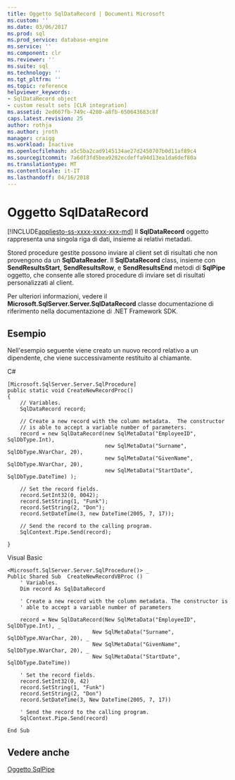 ```yaml
---
title: Oggetto SqlDataRecord | Documenti Microsoft
ms.custom: ''
ms.date: 03/06/2017
ms.prod: sql
ms.prod_service: database-engine
ms.service: ''
ms.component: clr
ms.reviewer: ''
ms.suite: sql
ms.technology: ''
ms.tgt_pltfrm: ''
ms.topic: reference
helpviewer_keywords:
- SqlDataRecord object
- custom result sets [CLR integration]
ms.assetid: 2ed667fb-749c-4280-a8fb-650643683c8f
caps.latest.revision: 25
author: rothja
ms.author: jroth
manager: craigg
ms.workload: Inactive
ms.openlocfilehash: a5c5ba2cad9145134ae27d2450707b0d11af89c4
ms.sourcegitcommit: 7a6df3fd5bea9282ecdeffa94d13ea1da6def80a
ms.translationtype: MT
ms.contentlocale: it-IT
ms.lasthandoff: 04/16/2018
---
```

# <a name="sqldatarecord-object"></a>Oggetto SqlDataRecord
[!INCLUDE[appliesto-ss-xxxx-xxxx-xxx-md](../../includes/appliesto-ss-xxxx-xxxx-xxx-md.md)]
  Il **SqlDataRecord** oggetto rappresenta una singola riga di dati, insieme ai relativi metadati.  
  
 Stored procedure gestite possono inviare al client set di risultati che non provengono da un **SqlDataReader**. Il **SqlDataRecord** class, insieme con **SendResultsStart**, **SendResultsRow**, e **SendResultsEnd** metodi di **SqlPipe** oggetto, che consente alle stored procedure di inviare set di risultati personalizzati al client.  
  
 Per ulteriori informazioni, vedere il **Microsoft.SqlServer.Server.SqlDataRecord** classe documentazione di riferimento nella documentazione di .NET Framework SDK.  
  
## <a name="example"></a>Esempio  
 Nell'esempio seguente viene creato un nuovo record relativo a un dipendente, che viene successivamente restituito al chiamante.  
  
 C#  
  
```  
[Microsoft.SqlServer.Server.SqlProcedure]  
public static void CreateNewRecordProc()  
{  
    // Variables.         
    SqlDataRecord record;  
  
    // Create a new record with the column metadata.  The constructor   
    // is able to accept a variable number of parameters.  
    record = new SqlDataRecord(new SqlMetaData("EmployeeID", SqlDbType.Int),  
                               new SqlMetaData("Surname", SqlDbType.NVarChar, 20),  
                               new SqlMetaData("GivenName", SqlDbType.NVarChar, 20),  
                               new SqlMetaData("StartDate", SqlDbType.DateTime) );  
  
    // Set the record fields.  
    record.SetInt32(0, 0042);  
    record.SetString(1, "Funk");  
    record.SetString(2, "Don");  
    record.SetDateTime(3, new DateTime(2005, 7, 17));  
  
    // Send the record to the calling program.  
    SqlContext.Pipe.Send(record);  
  
}  
```  
  
 Visual Basic  
  
```  
<Microsoft.SqlServer.Server.SqlProcedure()> _  
Public Shared Sub  CreateNewRecordVBProc ()  
    ' Variables.  
    Dim record As SqlDataRecord  
  
    ' Create a new record with the column metadata. The constructor is   
    ' able to accept a variable number of parameters  
  
    record = New SqlDataRecord(New SqlMetaData("EmployeeID", SqlDbType.Int), _  
                           New SqlMetaData("Surname", SqlDbType.NVarChar, 20), _  
                           New SqlMetaData("GivenName", SqlDbType.NVarChar, 20), _  
                           New SqlMetaData("StartDate", SqlDbType.DateTime))  
  
    ' Set the record fields.  
    record.SetInt32(0, 42)  
    record.SetString(1, "Funk")  
    record.SetString(2, "Don")  
    record.SetDateTime(3, New DateTime(2005, 7, 17))  
  
    ' Send the record to the calling program.  
    SqlContext.Pipe.Send(record)  
  
End Sub  
```  
  
## <a name="see-also"></a>Vedere anche  
 [Oggetto SqlPipe](../../relational-databases/clr-integration-data-access-in-process-ado-net/sqlpipe-object.md)  
  
  
